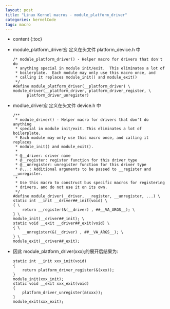```yaml
---
layout: post
title: "Linux Kernel macros - module_platform_driver"
categories: kernelCode 
tags: macro
---
```



* content
{:toc}

* module_platform_driver宏 定义在头文件 platform_device.h 中

      /* module_platform_driver() - Helper macro for drivers that don't do
       * anything special in module init/exit.  This eliminates a lot of
       * boilerplate.  Each module may only use this macro once, and
       * calling it replaces module_init() and module_exit()
       */
      #define module_platform_driver(__platform_driver) \
	  module_driver(__platform_driver, platform_driver_register, \
			platform_driver_unregister)

* modlue_driver宏 定义在头文件 device.h 中

      /**
       * module_driver() - Helper macro for drivers that don't do anything
       * special in module init/exit. This eliminates a lot of boilerplate.
       * Each module may only use this macro once, and calling it replaces
       * module_init() and module_exit().
       *
       * @__driver: driver name
       * @__register: register function for this driver type
       * @__unregister: unregister function for this driver type
       * @...: Additional arguments to be passed to __register and __unregister.
       *
       * Use this macro to construct bus specific macros for registering
       * drivers, and do not use it on its own.
       */
      #define module_driver(__driver, __register, __unregister, ...) \
      static int __init __driver##_init(void) \
      { \
          return __register(&(__driver) , ##__VA_ARGS__); \
      } \
      module_init(__driver##_init); \
      static void __exit __driver##_exit(void) \
      { \
          __unregister(&(__driver) , ##__VA_ARGS__); \
      } \
      module_exit(__driver##_exit);

* 因此 module_platform_driver(xxx);的展开后结果为:

      static int __init xxx_init(void)
      {
          return platform_driver_register(&(xxx));
      }
      module_init(xxx_init);
      static void __exit xxx_exit(void)
      {
          platform_driver_unregister(&(xxx));
      }
      module_exit(xxx_exit);
